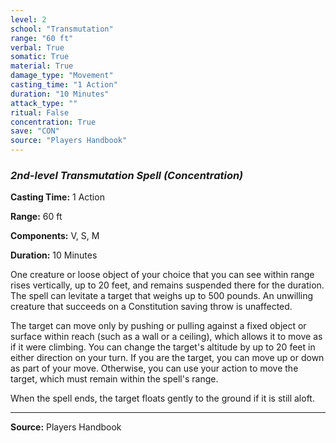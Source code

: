 ```yaml
---
level: 2
school: "Transmutation"
range: "60 ft"
verbal: True
somatic: True
material: True
damage_type: "Movement"
casting_time: "1 Action"
duration: "10 Minutes"
attack_type: ""
ritual: False
concentration: True
save: "CON"
source: "Players Handbook"
---
```


### *2nd-level Transmutation Spell* *(Concentration)*

**Casting Time:** 1 Action

**Range:** 60 ft

**Components:** V, S, M

**Duration:** 10 Minutes

One creature or loose object of your choice that you can see within range rises vertically, up to 20 feet, and remains suspended there for the duration. The spell can levitate a target that weighs up to 500 pounds. An unwilling creature that succeeds on a Constitution saving throw is unaffected.
 
 The target can move only by pushing or pulling against a fixed object or surface within reach (such as a wall or a ceiling), which allows it to move as if it were climbing. You can change the target's altitude by up to 20 feet in either direction on your turn. If you are the target, you can move up or down as part of your move. Otherwise, you can use your action to move the target, which must remain within the spell's range.
 
 When the spell ends, the target floats gently to the ground if it is still aloft.

---
**Source:** Players Handbook
